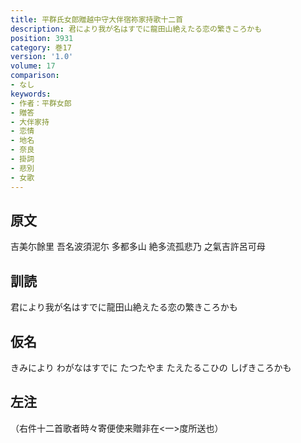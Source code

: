 ```yaml
---
title: 平群氏女郎贈越中守大伴宿祢家持歌十二首
description: 君により我が名はすでに龍田山絶えたる恋の繁きころかも
position: 3931
category: 巻17
version: '1.0'
volume: 17
comparison:
- なし
keywords:
- 作者：平群女郎
- 贈答
- 大伴家持
- 恋情
- 地名
- 奈良
- 掛詞
- 悲別
- 女歌
---
```


## 原文

吉美尓餘里 吾名波須泥尓 多都多山 絶多流孤悲乃 之氣吉許呂可母

## 訓読

君により我が名はすでに龍田山絶えたる恋の繁きころかも

## 仮名

きみにより わがなはすでに たつたやま たえたるこひの しげきころかも

## 左注

（右件十二首歌者時々寄便使来贈非在<一>度所送也）

